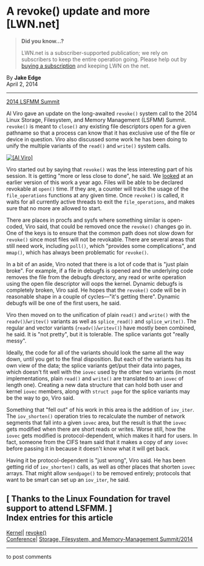 # A revoke() update and more [LWN.net]

> **Did you know...?**
> 
> LWN.net is a subscriber-supported publication; we rely on subscribers to keep the entire operation going. Please help out by [buying a subscription](/Promo/nst-nag4/subscribe) and keeping LWN on the net. 

By **Jake Edge**  
April 2, 2014 

* * *

[2014 LSFMM Summit](/Articles/LSFMM2014/)

Al Viro gave an update on the long-awaited `revoke()` system call to the 2014 Linux Storage, Filesystem, and Memory Management (LSFMM) Summit. `revoke()` is meant to `close()` any existing file descriptors open for a given pathname so that a process can know that it has exclusive use of the file or device in question. Viro also discussed some work he has been doing to unify the multiple variants of the `read()` and `write()` system calls. 

[ ![\[Al Viro\]](https://static.lwn.net/images/2014/lsfmm-viro-sm.jpg) ](/Articles/592787/)

Viro started out by saying that `revoke()` was the less interesting part of his session. It is getting "more or less close to done", he said. We [looked](/Articles/546537/) at an earlier version of this work a year ago. Files will be able to be declared revokable at `open()` time. If they are, a counter will track the usage of the `file_operations` functions at any given time. Once `revoke()` is called, it waits for all currently active threads to exit the `file_operations`, and makes sure that no more are allowed to start. 

There are places in procfs and sysfs where something similar is open-coded, Viro said, that could be removed once the `revoke()` changes go in. One of the keys is to ensure that the common path does not slow down for `revoke()` since most files will not be revokable. There are several areas that still need work, including `poll()`, which "provides some complications", and `mmap()`, which has always been problematic for `revoke()`. 

In a bit of an aside, Viro noted that there is a lot of code that is "just plain broke". For example, if a file in debugfs is opened and the underlying code removes the file from the debugfs directory, any read or write operation using the open file descriptor will oops the kernel. Dynamic debugfs is completely broken, Viro said. He hopes that the `revoke()` code will be in reasonable shape in a couple of cycles—"it's getting there". Dynamic debugfs will be one of the first users, he said. 

Viro then moved on to the unification of plain `read()` and `write()` with the `readv()`/`writev()` variants as well as `splice_read()` and `splice_write()`. The regular and vector variants (`readv()`/`writev()`) have mostly been combined, he said. It is "not pretty", but it is tolerable. The splice variants got "really messy". 

Ideally, the code for all of the variants should look the same all the way down, until you get to the final disposition. But each of the variants has its own view of the data; the splice variants get/put their data into pages, which doesn't fit well with the `iovec` used by the other two variants (in most implementations, plain `read()` and `write()` are translated to an `iovec` of length one). Creating a new data structure that can hold both user and kernel `iovec` members, along with `struct page` for the splice variants may be the way to go, Viro said. 

Something that "fell out" of his work in this area is the addition of `iov_iter`. The `iov_shorten()` operation tries to recalculate the number of network segments that fall into a given `iovec` area, but the result is that the `iovec` gets modified when there are short reads or writes. Worse still, how the `iovec` gets modified is protocol-dependent, which makes it hard for users. In fact, someone from the CIFS team said that it makes a copy of any `iovec` before passing it in because it doesn't know what it will get back. 

Having it be protocol-dependent is "just wrong", Viro said. He has been getting rid of `iov_shorten()` calls, as well as other places that shorten `iovec` arrays. That might allow `sendpage()` to be removed entirely; protocols that want to be smart can set up an `iov_iter`, he said. 

[ Thanks to the Linux Foundation for travel support to attend LSFMM. ]  
Index entries for this article  
---  
[Kernel](/Kernel/Index)| [revoke()](/Kernel/Index#revoke)  
[Conference](/Archives/ConferenceIndex/)| [Storage, Filesystem, and Memory-Management Summit/2014](/Archives/ConferenceIndex/#Storage_Filesystem_and_Memory-Management_Summit-2014)  
  


* * *

to post comments 
